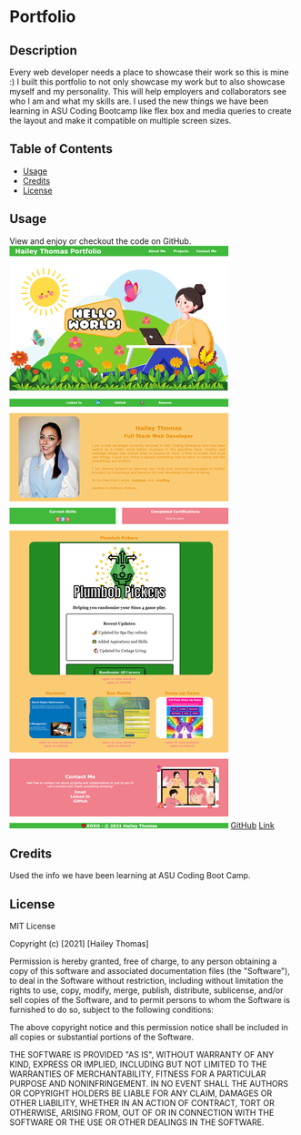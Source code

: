 # Portfolio
## Description
Every web developer needs a place to showcase their work so this is mine :) I built this portfolio to not only showcase my work but to also showcase myself and my personality. This will help employers and collaborators see who I am and what my skills are. 
I used the new things we have been learning in ASU Coding Bootcamp like flex box and media queries to create the layout and make it compatible on multiple screen sizes.
## Table of Contents
- [Usage](#usage)
- [Credits](#credits)
- [License](#license)
## Usage
View and enjoy or checkout the code on GitHub.
    ![ScreenShot](assets/images/screenshot.png)
    [GitHub](https://github.com/HaileyThomas/portfolio)
    [Link](https://haileythomas.github.io/portfolio/)
## Credits
Used the info we have been learning at ASU Coding Boot Camp.
## License
MIT License

Copyright (c) [2021] [Hailey Thomas]

Permission is hereby granted, free of charge, to any person obtaining a copy
of this software and associated documentation files (the "Software"), to deal
in the Software without restriction, including without limitation the rights
to use, copy, modify, merge, publish, distribute, sublicense, and/or sell
copies of the Software, and to permit persons to whom the Software is
furnished to do so, subject to the following conditions:

The above copyright notice and this permission notice shall be included in all
copies or substantial portions of the Software.

THE SOFTWARE IS PROVIDED "AS IS", WITHOUT WARRANTY OF ANY KIND, EXPRESS OR
IMPLIED, INCLUDING BUT NOT LIMITED TO THE WARRANTIES OF MERCHANTABILITY,
FITNESS FOR A PARTICULAR PURPOSE AND NONINFRINGEMENT. IN NO EVENT SHALL THE
AUTHORS OR COPYRIGHT HOLDERS BE LIABLE FOR ANY CLAIM, DAMAGES OR OTHER
LIABILITY, WHETHER IN AN ACTION OF CONTRACT, TORT OR OTHERWISE, ARISING FROM,
OUT OF OR IN CONNECTION WITH THE SOFTWARE OR THE USE OR OTHER DEALINGS IN THE
SOFTWARE.